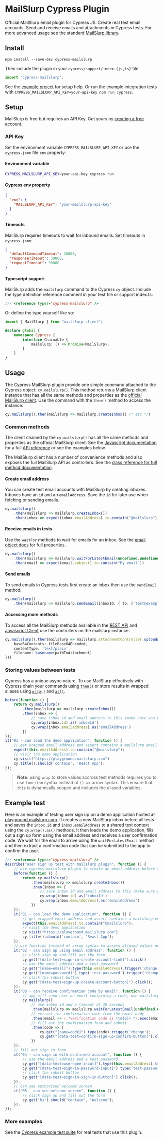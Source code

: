 # MailSlurp Cypress Plugin
Official MailSlurp email plugin for Cypress JS. Create real test email accounts. Send and receive emails and attachments in Cypress tests. For more advanced usage see the standard [MailSlurp library](https://www.npmjs.com/package/mailslurp-client).

## Install

`npm install --save-dev cypress-mailslurp`

Then include the plugin in your `cypress/support/index.{js,ts}` file.

```typescript
import "cypress-mailslurp";
```

See the [example project](https://github.com/mailslurp/examples/tree/master/javascript-cypress-mailslurp-plugin) for setup help. Or run the example integration tests with `CYPRESS_MAILSLURP_API_KEY=your-api-key npm run cypress`.

## Setup
MailSlurp is free but requires an API Key. Get yours by [creating a free account](https://www.mailslurp.com/sign-up/).

### API Key
Set the environment variable `CYPRESS_MAILSLURP_API_KEY` or use the `cypress.json` file `env` property:

#### Environment variable

```bash
CYPRESS_MAILSLURP_API_KEY=your-api-key cypress run
```

#### Cypress env property
```json
{
  "env": {
    "MAILSLURP_API_KEY": "your-mailslurp-api-key"
  }
}
```

#### Timeouts
MailSlurp requires timeouts to wait for inbound emails. Set timeouts in `cypress.json`:

```json
{
  "defaultCommandTimeout": 30000,
  "responseTimeout": 30000,
  "requestTimeout": 30000
}
```

#### Typescript support
MailSlurp adds the `mailslurp` command to the Cypress `cy` object. Include the type definition reference comment in your test file or support index.ts:

```typescript
/// <reference types="cypress-mailslurp" />
```

Or define the type yourself like so:

```typescript
import { MailSlurp } from "mailslurp-client";

declare global {
    namespace Cypress {
        interface Chainable {
            mailslurp: () => Promise<MailSlurp>;
        }
    }
}
```

## Usage
The Cypress MailSlurp plugin provide one simple command attached to the Cypress object: `cy.mailslurp()`. This method returns a MailSlurp client instance that has all the same methods and properties as the [official MailSlurp client](https://www.npmjs.com/package/mailslurp-client). Use the command with the `then()` method to access the instance:

```typescript
cy.mailslurp().then(mailslurp => mailslurp.createInbox() /* etc */)
```

### Common methods
The client chained by the `cy.mailslurp()` has all the same methods and properties as the official MailSlurp client. See the [Javascript documentation](https://www.mailslurp.com/docs/js/) for a full [API reference](https://www.mailslurp.com/docs/js/docs/) or see the examples below.

The MailSlurp client has a number of convenience methods and also exposes the full MailSlurp API as controllers. See the [class reference for full method documentation](https://www.mailslurp.com/docs/js/docs/classes/MailSlurp/).

#### Create email address
You can create test email accounts with MailSlurp by creating inboxes. Inboxes have an `id` and an `emailAddress`. Save the `id` for later use when fetching or sending emails.

```typescript
cy.mailslurp()
    .then(mailslurp => mailslurp.createInbox())
    .then(inbox => expect(inbox.emailAddress).to.contain("@mailslurp"));
```

#### Receive emails in tests
Use the `waitFor` methods to wait for emails for an inbox. See the [email object docs](https://www.mailslurp.com/docs/js/docs/interfaces/email/) for full properties.
```typescript
cy.mailslurp()
    .then(mailslurp => mailslurp.waitForLatestEmail(undefined,undefined,inboxId,undefined,undefined, 30000, true))
    .then(email => expect(email.subject).to.contain("My email"))
```

#### Send emails
To send emails in Cypress tests first create an inbox then use the `sendEmail` method.

```typescript
cy.mailslurp()
    .then(mailslurp => mailslurp.sendEmail(inboxId, { to: ['test@example.com'], subject: 'test', body: '<html></html>', isHTML: true }))
```

#### Accessing more methods
To access all the MailSlurp methods available in the [REST API](https://api.mailslurp.com/swagger-ui.html) and [Javascript Client](https://www.mailslurp.com/docs/js/) use the controllers on the mailslurp instance.

```typescript
cy.mailslurp().then(mailslurp => mailslurp.attachmentController.uploadAttachment({
    base64Contents: fileBase64Encoded,
    contentType: 'text/plain',
    filename: basename(pathToAttachment)
}))
```

### Storing values between tests
Cypress has a unique async nature. To use MailSlurp effectively with Cypress chain your commands using [`then()`](https://docs.cypress.io/api/commands/then) or store results in wrapped aliases using [`wrap()`](https://docs.cypress.io/api/commands/wrap) and [`as()`](https://docs.cypress.io/api/commands/as).

```typescript
before(function () {
    return cy.mailslurp()
        .then(mailslurp => mailslurp.createInbox())
        .then(inbox => {
            // save inbox id and email address to this (make sure you use function and not arrow syntax)
            cy.wrap(inbox.id).as('inboxId')
            cy.wrap(inbox.emailAddress).as('emailAddress')
        })
});
it("01 - can load the demo application", function () {
    // get wrapped email address and assert contains a mailslurp email address
    expect(this.emailAddress).to.contain("@mailslurp");
    // visit the demo application
    cy.visit("https://playground.mailslurp.com")
    cy.title().should('contain', 'React App');
});
```

> **Note:** using `wrap` to store values accross test methods requires you to use `function` syntax instead of `() =>` arrow syntax. This ensure that `this` is dynamically scoped and includes the aliased variables.

## Example test
Here is an example of testing user sign up on a demo application hosted at [playground.mailslurp.com](https://playground.mailslurp.com). 
It creates a new MailSlurp inbox before all tests and saves the `inbox.id` and `inbox.emailAddress` to a shared text context using the `cy.wrap().as()` methods. 
It then loads the demo application, fills out a sign up form using the email address and receives a user confirmation code. 
We wait for the email to arrive using the `waitForLatestEmail` method and then extract a confirmation code that can be submitted to the app to confirm the user.

```typescript
/// <reference types="cypress-mailslurp" />
describe("user sign up test with mailslurp plugin", function () {
    // use cypress-mailslurp plugin to create an email address before test
    before(function () {
        return cy.mailslurp()
            .then(mailslurp => mailslurp.createInbox())
            .then(inbox => {
                // save inbox id and email address to this (make sure you use function and not arrow syntax)
                cy.wrap(inbox.id).as('inboxId')
                cy.wrap(inbox.emailAddress).as('emailAddress')
            })
    });
    it("01 - can load the demo application", function () {
        // get wrapped email address and assert contains a mailslurp email address
        expect(this.emailAddress).to.contain("@mailslurp");
        // visit the demo application
        cy.visit("https://playground.mailslurp.com")
        cy.title().should('contain', 'React App');
    });
    // use function instead of arrow syntax to access aliased values on this
    it("02 - can sign up using email address", function () {
        // click sign up and fill out the form
        cy.get("[data-test=sign-in-create-account-link]").click()
        // use the email address and a test password
        cy.get("[name=email]").type(this.emailAddress).trigger('change');
        cy.get("[name=password]").type('test-password').trigger('change');
        // click the submit button
        cy.get("[data-test=sign-up-create-account-button]").click();
    });
    it("03 - can receive confirmation code by email", function () {
        // app will send user an email containing a code, use mailslurp to wait for the latest email
        cy.mailslurp()
            // use inbox id and a timeout of 30 seconds
            .then(mailslurp => mailslurp.waitForLatestEmail(undefined,undefined,this.inboxId,undefined,undefined,30000, true))
            // extract the confirmation code from the email body
            .then(email => /.*verification code is (\d{6}).*/.exec(email.body!!)!![1])
            // fill out the confirmation form and submit
            .then(code => {
                cy.get("[name=code]").type(code).trigger('change');
                cy.get("[data-test=confirm-sign-up-confirm-button]").click();
            })
    });
    // fill out sign in form
    it("04 - can sign in with confirmed account", function () {
        // use the email address and a test password
        cy.get("[data-test=username-input]").type(this.emailAddress).trigger('change');
        cy.get("[data-test=sign-in-password-input]").type('test-password').trigger('change');
        // click the submit button
        cy.get("[data-test=sign-in-sign-in-button]").click();
    });
    // can see authorized welcome screen
    it("05 - can see welcome screen", function () {
        // click sign up and fill out the form
        cy.get("h1").should("contain", "Welcome");
    });
});
```

### More examples
See the [Cypress example test suite](https://github.com/mailslurp/cypress-mailslurp/tree/master/cypress) for real tests that use this plugin.
